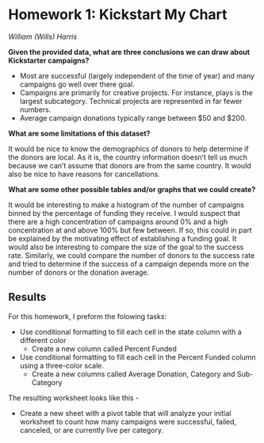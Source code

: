 # Homework 1: Kickstart My Chart
*William (Wills) Harris*

**Given the provided data, what are three conclusions we can draw about Kickstarter campaigns?**

* Most are successful (largely independent of the time of year) and many campaigns go well over there goal. 
* Campaigns are primarily for creative projects. For instance, plays is the largest subcategory.  Technical projects are represented in far fewer numbers. 
* Average campaign donations typically range between $50 and $200.


**What are some limitations of this dataset?**

It would be nice to know the demographics of donors to help determine if the donors are local. As it is, the country information doesn’t tell us much because we can’t assume that donors are from the same country. It would also be nice to have reasons for cancellations. 

**What are some other possible tables and/or graphs that we could create?**

It would be interesting to make a histogram of the number of campaigns binned by the percentage of funding they receive. I would suspect that there are a high concentration of campaigns around 0% and a high concentration at and above 100% but few between. If so, this could in part be explained by the motivating effect of establishing a funding goal. It would also be interesting to compare the size of the goal to the success rate. Similarly, we could compare the number of donors to the success rate and tried to determine if the success of a campaign depends more on the number of donors or the donation average.


## Results 

For this homework, I preform the folowing tasks: 

* Use conditional formatting to fill each cell in the state column with a different color
  * Create a new column called Percent Funded
* Use conditional formatting to fill each cell in the Percent Funded column using a three-color scale.
  * Create a new columns called Average Donation, Category and Sub-Category
  
The resulting worksheet looks like this -
  
  
* Create a new sheet with a pivot table that will analyze your initial worksheet to count how many campaigns were successful, failed, canceled, or are currently live per category.

